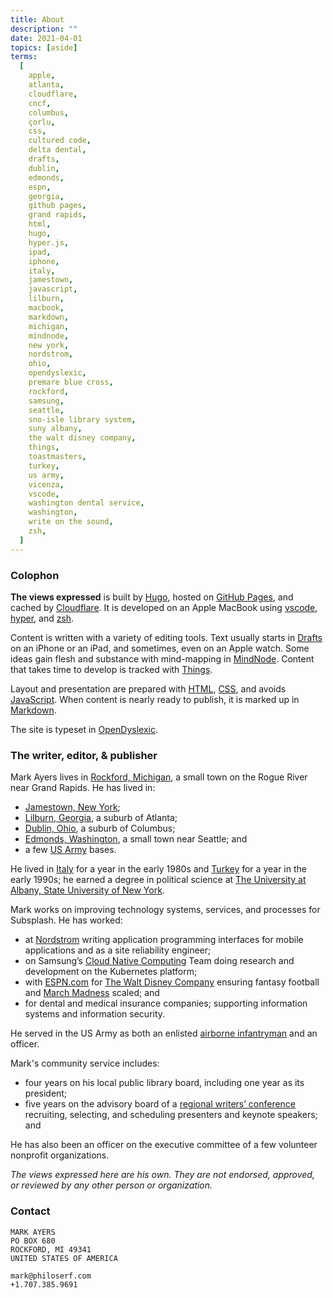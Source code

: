 ```yaml
---
title: About
description: ""
date: 2021-04-01
topics: [aside]
terms:
  [
    apple,
    atlanta,
    cloudflare,
    cncf,
    columbus,
    çorlu,
    css,
    cultured code,
    delta dental,
    drafts,
    dublin,
    edmonds,
    espn,
    georgia,
    github pages,
    grand rapids,
    html,
    hugo,
    hyper.js,
    ipad,
    iphone,
    italy,
    jamestown,
    javascript,
    lilburn,
    macbook,
    markdown,
    michigan,
    mindnode,
    new york,
    nordstrom,
    ohio,
    opendyslexic,
    premare blue cross,
    rockford,
    samsung,
    seattle,
    sno-isle library system,
    suny albany,
    the walt disney company,
    things,
    toastmasters,
    turkey,
    us army,
    vicenza,
    vscode,
    washington dental service,
    washington,
    write on the sound,
    zsh,
  ]
---
```


### Colophon

**The views expressed** is built by [Hugo][1], hosted on [GitHub Pages][2], and cached by [Cloudflare][3]. It is developed on an Apple MacBook using [vscode][4], [hyper][5], and [zsh][6].

Content is written with a variety of editing tools. Text usually starts in [Drafts][7] on an iPhone or an iPad, and sometimes, even on an Apple watch. Some ideas gain flesh and substance with mind-mapping in [MindNode][8]. Content that takes time to develop is tracked with [Things][9].

Layout and presentation are prepared with [HTML][10], [CSS][11], and avoids [JavaScript][12]. When content is nearly ready to publish, it is marked up in [Markdown][13].

The site is typeset in [OpenDyslexic][14].

### The writer, editor, &amp; publisher

Mark Ayers lives in [Rockford, Michigan][15], a small town on the Rogue River near Grand Rapids. He has lived in:

- [Jamestown, New York][16];
- [Lilburn, Georgia][17], a suburb of Atlanta;
- [Dublin, Ohio][18], a suburb of Columbus;
- [Edmonds, Washington][19], a small town near Seattle; and
- a few [US Army][20] bases.

He lived in [Italy][21] for a year in the early 1980s and [Turkey][22] for a year in the early 1990s; he earned a degree in political science at [The University at Albany, State University of New York][23].

Mark works on improving technology systems, services, and processes for Subsplash. He has worked:

- at [Nordstrom][24] writing application programming interfaces for mobile applications and as a site reliability engineer;
- on Samsung’s [Cloud Native Computing][25] Team doing research and development on the Kubernetes platform;
- with [ESPN.com][26] for [The Walt Disney Company][27] ensuring fantasy football and [March Madness][28] scaled; and
- for dental and medical insurance companies; supporting information systems and information security.

He served in the US Army as both an enlisted [airborne infantryman][29] and an officer.

Mark's community service includes:

- four years on his local public library board, including one year as its president;
- five years on the advisory board of a [regional writers’ conference][30] recruiting, selecting, and scheduling presenters and keynote speakers; and

He has also been an officer on the executive committee of a few volunteer nonprofit organizations.

_The views expressed here are his own. They are not endorsed, approved, or reviewed by any other person or organization._

### Contact

```plain
MARK AYERS
PO BOX 680
ROCKFORD, MI 49341
UNITED STATES OF AMERICA

mark@philoserf.com
+1.707.385.9691
```

<!-- Refreence links -->

[1]: https://gohugo.io/
[2]: https://pages.github.com/
[3]: https://www.cloudflare.com/
[4]: https://code.visualstudio.com/
[5]: https://hyper.is/
[6]: https://www.zsh.org/
[7]: https://getdrafts.com/
[8]: https://mindnode.com/
[9]: https://culturedcode.com/things/
[10]: https://en.wikipedia.org/wiki/HTML
[11]: https://en.wikipedia.org/wiki/CSS
[12]: https://en.wikipedia.org/wiki/JavaScript
[13]: https://en.wikipedia.org/wiki/Markdown
[14]: https://opendyslexic.org/
[15]: https://en.wikipedia.org/wiki/Rockford,_Michigan
[16]: https://en.wikipedia.org/wiki/Jamestown,_New_York
[17]: https://en.wikipedia.org/wiki/Lilburn,_Georgia
[18]: https://en.wikipedia.org/wiki/Dublin,_Ohio
[19]: https://en.wikipedia.org/wiki/Edmonds,_Washington
[20]: https://en.wikipedia.org/wiki/United_States_Army
[21]: https://en.wikipedia.org/wiki/Vicenza
[22]: https://en.wikipedia.org/wiki/Çorlu
[23]: https://en.wikipedia.org/wiki/University_at_Albany,_SUNY
[24]: https://en.wikipedia.org/wiki/Nordstrom
[25]: https://en.wikipedia.org/wiki/Cloud_Native_Computing_Foundation
[26]: https://en.wikipedia.org/wiki/ESPN.com
[27]: https://en.wikipedia.org/wiki/The_Walt_Disney_Company
[28]: https://en.wikipedia.org/wiki/NCAA_Division_I_Men%27s_Basketball_Tournament
[29]: https://en.wikipedia.org/wiki/Paratrooper
[30]: https://www.writeonthesound.com/
